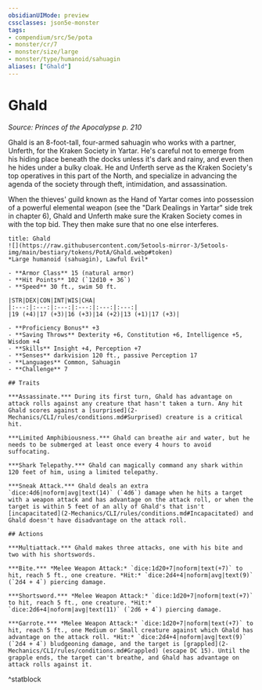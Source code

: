 ```yaml
---
obsidianUIMode: preview
cssclasses: json5e-monster
tags:
- compendium/src/5e/pota
- monster/cr/7
- monster/size/large
- monster/type/humanoid/sahuagin
aliases: ["Ghald"]
---
```

# Ghald
*Source: Princes of the Apocalypse p. 210*  

Ghald is an 8-foot-tall, four-armed sahuagin who works with a partner, Unferth, for the Kraken Society in Yartar. He's careful not to emerge from his hiding place beneath the docks unless it's dark and rainy, and even then he hides under a bulky cloak. He and Unferth serve as the Kraken Society's top operatives in this part of the North, and specialize in advancing the agenda of the society through theft, intimidation, and assassination.

When the thieves' guild known as the Hand of Yartar comes into possession of a powerful elemental weapon (see the "Dark Dealings in Yartar" side trek in chapter 6), Ghald and Unferth make sure the Kraken Society comes in with the top bid. They then make sure that no one else interferes.

```ad-statblock
title: Ghald
![](https://raw.githubusercontent.com/5etools-mirror-3/5etools-img/main/bestiary/tokens/PotA/Ghald.webp#token)
*Large humanoid (sahuagin), Lawful Evil*

- **Armor Class** 15 (natural armor)
- **Hit Points** 102 (`12d10 + 36`)
- **Speed** 30 ft., swim 50 ft.

|STR|DEX|CON|INT|WIS|CHA|
|:---:|:---:|:---:|:---:|:---:|:---:|
|19 (+4)|17 (+3)|16 (+3)|14 (+2)|13 (+1)|17 (+3)|

- **Proficiency Bonus** +3
- **Saving Throws** Dexterity +6, Constitution +6, Intelligence +5, Wisdom +4
- **Skills** Insight +4, Perception +7
- **Senses** darkvision 120 ft., passive Perception 17
- **Languages** Common, Sahuagin
- **Challenge** 7

## Traits

***Assassinate.*** During its first turn, Ghald has advantage on attack rolls against any creature that hasn't taken a turn. Any hit Ghald scores against a [surprised](2-Mechanics/CLI/rules/conditions.md#Surprised) creature is a critical hit.

***Limited Amphibiousness.*** Ghald can breathe air and water, but he needs to be submerged at least once every 4 hours to avoid suffocating.

***Shark Telepathy.*** Ghald can magically command any shark within 120 feet of him, using a limited telepathy.

***Sneak Attack.*** Ghald deals an extra `dice:4d6|noform|avg|text(14)` (`4d6`) damage when he hits a target with a weapon attack and has advantage on the attack roll, or when the target is within 5 feet of an ally of Ghald's that isn't [incapacitated](2-Mechanics/CLI/rules/conditions.md#Incapacitated) and Ghald doesn't have disadvantage on the attack roll.

## Actions

***Multiattack.*** Ghald makes three attacks, one with his bite and two with his shortswords.

***Bite.*** *Melee Weapon Attack:* `dice:1d20+7|noform|text(+7)` to hit, reach 5 ft., one creature. *Hit:* `dice:2d4+4|noform|avg|text(9)` (`2d4 + 4`) piercing damage.

***Shortsword.*** *Melee Weapon Attack:* `dice:1d20+7|noform|text(+7)` to hit, reach 5 ft., one creature. *Hit:* `dice:2d6+4|noform|avg|text(11)` (`2d6 + 4`) piercing damage.

***Garrote.*** *Melee Weapon Attack:* `dice:1d20+7|noform|text(+7)` to hit, reach 5 ft., one Medium or Small creature against which Ghald has advantage on the attack roll. *Hit:* `dice:2d4+4|noform|avg|text(9)` (`2d4 + 4`) bludgeoning damage, and the target is [grappled](2-Mechanics/CLI/rules/conditions.md#Grappled) (escape DC 15). Until the grapple ends, the target can't breathe, and Ghald has advantage on attack rolls against it.
```
^statblock